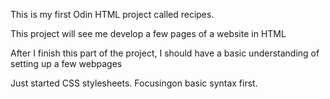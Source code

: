 This is my first Odin HTML project called recipes.

This project will see me develop a few pages of a website in HTML

After I finish this part of the project, I should have a basic understanding of setting up a few webpages

Just started CSS stylesheets.
Focusingon basic syntax first.